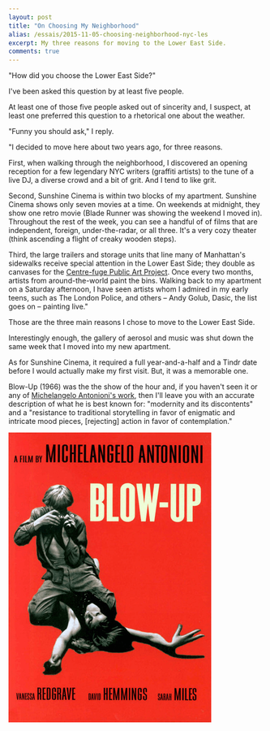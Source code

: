 ```yaml
---
layout: post
title: "On Choosing My Neighborhood"
alias: /essais/2015-11-05-choosing-neighborhood-nyc-les
excerpt: My three reasons for moving to the Lower East Side.
comments: true
---
```


"How did you choose the Lower East Side?"

I've been asked this question by at least five people. 

At least one of those five people asked out of sincerity and, I suspect, at least one preferred this question to a rhetorical one about the weather.

"Funny you should ask," I reply. 

"I decided to move here about two years ago, for three reasons.  

First, when walking through the neighborhood, I discovered an opening reception for a few legendary NYC writers (graffiti artists) to the tune of a live DJ, a diverse crowd and a bit of grit. And I tend to like grit.  

Second, Sunshine Cinema is within two blocks of my apartment. Sunshine Cinema shows only seven movies at a time. On weekends at midnight, they show one retro movie (Blade Runner was showing the weekend I moved in). Throughout the rest of the week, you can see a handful of of films that are independent, foreign, under-the-radar, or all three. It's a very cozy theater (think ascending a flight of creaky wooden steps).

Third, the large trailers and storage units that line many of Manhattan's sidewalks receive special attention in the Lower East Side; they double as canvases for the [Centre-fuge Public Art Project](https://www.facebook.com/centrefugepublicartproject/timeline). Once every two months, artists from around-the-world paint the bins. Walking back to my apartment on a Saturday afternoon, I have seen artists whom I admired in my early teens, such as The London Police, and others – Andy Golub, Dasic, the list goes on – painting live."

Those are the three main reasons I chose to move to the Lower East Side.  

Interestingly enough, the gallery of aerosol and music was shut down the same week that I moved into my new apartment.  

As for Sunshine Cinema, it required a full year-and-a-half and a Tindr date before I would actually make my first visit. But, it was a memorable one. 

Blow-Up (1966) was the the show of the hour and, if you haven't seen it or any of [Michelangelo Antonioni's work](https://en.wikipedia.org/wiki/Michelangelo_Antonioni), then I'll leave you with an accurate description of what he is best known for: "modernity and its discontents" and a "resistance to traditional storytelling in favor of enigmatic and intricate mood pieces, [rejecting] action in favor of contemplation." 

![Cover of "Blow-Up" by Michelangelo Antonioni](/assets/images/blow-up-movie-cover.png)  